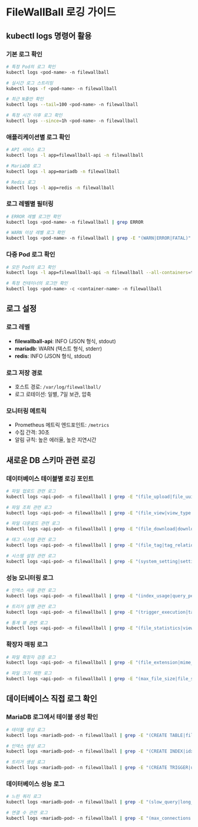 # FileWallBall 로깅 가이드

## kubectl logs 명령어 활용

### 기본 로그 확인
```bash
# 특정 Pod의 로그 확인
kubectl logs <pod-name> -n filewallball

# 실시간 로그 스트리밍
kubectl logs -f <pod-name> -n filewallball

# 최근 N줄만 확인
kubectl logs --tail=100 <pod-name> -n filewallball

# 특정 시간 이후 로그 확인
kubectl logs --since=1h <pod-name> -n filewallball
```

### 애플리케이션별 로그 확인
```bash
# API 서비스 로그
kubectl logs -l app=filewallball-api -n filewallball

# MariaDB 로그
kubectl logs -l app=mariadb -n filewallball

# Redis 로그
kubectl logs -l app=redis -n filewallball
```

### 로그 레벨별 필터링
```bash
# ERROR 레벨 로그만 확인
kubectl logs <pod-name> -n filewallball | grep ERROR

# WARN 이상 레벨 로그 확인
kubectl logs <pod-name> -n filewallball | grep -E "(WARN|ERROR|FATAL)"
```

### 다중 Pod 로그 확인
```bash
# 모든 Pod의 로그 확인
kubectl logs -l app=filewallball-api -n filewallball --all-containers=true

# 특정 컨테이너의 로그만 확인
kubectl logs <pod-name> -c <container-name> -n filewallball
```

## 로그 설정

### 로그 레벨
- **filewallball-api**: INFO (JSON 형식, stdout)
- **mariadb**: WARN (텍스트 형식, stderr)
- **redis**: INFO (JSON 형식, stdout)

### 로그 저장 경로
- 호스트 경로: `/var/log/filewallball/`
- 로그 로테이션: 일별, 7일 보관, 압축

### 모니터링 메트릭
- Prometheus 메트릭 엔드포인트: `/metrics`
- 수집 간격: 30초
- 알림 규칙: 높은 에러율, 높은 지연시간

## 새로운 DB 스키마 관련 로깅

### 데이터베이스 테이블별 로깅 포인트
```bash
# 파일 업로드 관련 로그
kubectl logs <api-pod> -n filewallball | grep -E "(file_upload|file_uuid|stored_filename)"

# 파일 조회 관련 로그
kubectl logs <api-pod> -n filewallball | grep -E "(file_view|view_type|viewer_ip)"

# 파일 다운로드 관련 로그
kubectl logs <api-pod> -n filewallball | grep -E "(file_download|download_method|bytes_downloaded)"

# 태그 시스템 관련 로그
kubectl logs <api-pod> -n filewallball | grep -E "(file_tag|tag_relation|usage_count)"

# 시스템 설정 관련 로그
kubectl logs <api-pod> -n filewallball | grep -E "(system_setting|setting_key|setting_value)"
```

### 성능 모니터링 로그
```bash
# 인덱스 사용 관련 로그
kubectl logs <api-pod> -n filewallball | grep -E "(index_usage|query_performance|slow_query)"

# 트리거 실행 관련 로그
kubectl logs <api-pod> -n filewallball | grep -E "(trigger_execution|tag_usage_update)"

# 통계 뷰 관련 로그
kubectl logs <api-pod> -n filewallball | grep -E "(file_statistics|view_count|download_count)"
```

### 확장자 매핑 로그
```bash
# 파일 확장자 검증 로그
kubectl logs <api-pod> -n filewallball | grep -E "(file_extension|mime_type|is_allowed)"

# 파일 크기 제한 로그
kubectl logs <api-pod> -n filewallball | grep -E "(max_file_size|file_size_validation)"
```

## 데이터베이스 직접 로그 확인

### MariaDB 로그에서 테이블 생성 확인
```bash
# 테이블 생성 로그
kubectl logs <mariadb-pod> -n filewallball | grep -E "(CREATE TABLE|filewallball_db)"

# 인덱스 생성 로그
kubectl logs <mariadb-pod> -n filewallball | grep -E "(CREATE INDEX|idx_)"

# 트리거 생성 로그
kubectl logs <mariadb-pod> -n filewallball | grep -E "(CREATE TRIGGER|update_tag_usage)"
```

### 데이터베이스 성능 로그
```bash
# 느린 쿼리 로그
kubectl logs <mariadb-pod> -n filewallball | grep -E "(slow_query|long_query_time)"

# 연결 수 관련 로그
kubectl logs <mariadb-pod> -n filewallball | grep -E "(max_connections|connection_count)"
```
